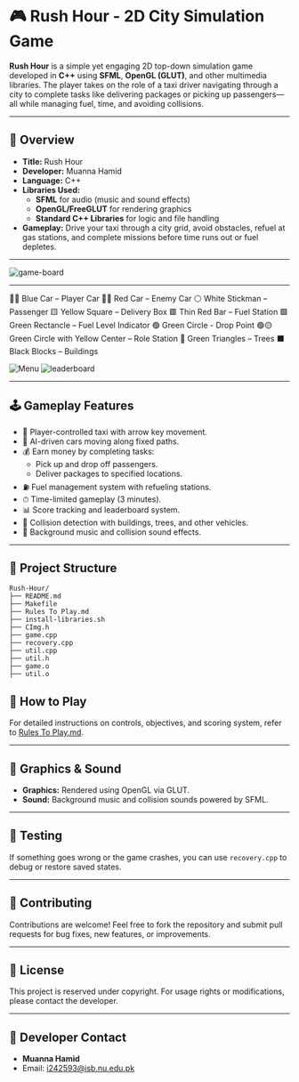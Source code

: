 # 🎮 Rush Hour - 2D City Simulation Game

**Rush Hour** is a simple yet engaging 2D top-down simulation game developed in **C++** using **SFML**, **OpenGL (GLUT)**, and other multimedia libraries. The player takes on the role of a taxi driver navigating through a city to complete tasks like delivering packages or picking up passengers—all while managing fuel, time, and avoiding collisions.

---

## 🧾 Overview

- **Title:** Rush Hour
- **Developer:** Muanna Hamid
- **Language:** C++
- **Libraries Used:**
  - **SFML** for audio (music and sound effects)
  - **OpenGL/FreeGLUT** for rendering graphics
  - **Standard C++ Libraries** for logic and file handling
- **Gameplay:** Drive your taxi through a city grid, avoid obstacles, refuel at gas stations, and complete missions before time runs out or fuel depletes.

---

![game-board](https://github.com/user-attachments/assets/2ed511d2-e39a-4121-bea7-67a70caa3461)

---

🔵🚙 Blue Car – Player Car
🔴🚙 Red Car – Enemy Car
⚪ White Stickman – Passenger
🟨 Yellow Square – Delivery Box
🟥 Thin Red Bar – Fuel Station 
🟩 Green Rectancle – Fuel Level Indicator
🟢 Green Circle - Drop Point
🟢🟡 Green Circle with Yellow Center – Role Station
🌲 Green Triangles – Trees
⬛ Black Blocks – Buildings


![Menu](https://github.com/user-attachments/assets/c575ca54-1496-41d9-87b4-10d64060c092)
![leaderboard](https://github.com/user-attachments/assets/7984d079-e50a-4531-8294-8cd74e106cd4)

---

## 🕹️ Gameplay Features

- 🚖 Player-controlled taxi with arrow key movement.
- 🚗 AI-driven cars moving along fixed paths.
- 💰 Earn money by completing tasks:
  - Pick up and drop off passengers.
  - Deliver packages to specified locations.
- ⛽ Fuel management system with refueling stations.
- ⏱ Time-limited gameplay (3 minutes).
- 📊 Score tracking and leaderboard system.
- 🧱 Collision detection with buildings, trees, and other vehicles.
- 🎵 Background music and collision sound effects.

---

## 📁 Project Structure

```
Rush-Hour/
├── README.md
├── Makefile
├── Rules To Play.md
├── install-libraries.sh
├── CImg.h
├── game.cpp
├── recovery.cpp
├── util.cpp
├── util.h
├── game.o
├── util.o
```


## 📜 How to Play

For detailed instructions on controls, objectives, and scoring system, refer to [Rules To Play.md](Rules%20To%20Play.md).

---

## 🎨 Graphics & Sound

- **Graphics:** Rendered using OpenGL via GLUT.
- **Sound:** Background music and collision sounds powered by SFML.

---

## 🧪 Testing

If something goes wrong or the game crashes, you can use `recovery.cpp` to debug or restore saved states.

---

## 🤝 Contributing

Contributions are welcome! Feel free to fork the repository and submit pull requests for bug fixes, new features, or improvements.

---

## 📄 License

This project is reserved under copyright. For usage rights or modifications, please contact the developer.

---

## 👥 Developer Contact

- **Muanna Hamid**
- Email: i242593@isb.nu.edu.pk

